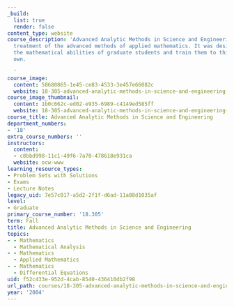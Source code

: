 ```yaml
---
_build:
  list: true
  render: false
content_type: website
course_description: 'Advanced Analytic Methods in Science and Engineering is a comprehensive
  treatment of the advanced methods of applied mathematics. It was designed to strengthen
  the mathematical abilities of graduate students and train them to think on their
  own.

  '
course_image:
  content: 58680865-1e45-ce83-4533-3e457e66082c
  website: 18-305-advanced-analytic-methods-in-science-and-engineering-fall-2004
course_image_thumbnail:
  content: 1b0c662c-ed02-e935-6989-c4149ed585ff
  website: 18-305-advanced-analytic-methods-in-science-and-engineering-fall-2004
course_title: Advanced Analytic Methods in Science and Engineering
department_numbers:
- '18'
extra_course_numbers: ''
instructors:
  content:
  - c8bbd998-11c1-49f6-7a70-478618e931ca
  website: ocw-www
learning_resource_types:
- Problem Sets with Solutions
- Exams
- Lecture Notes
legacy_uid: 7e57c017-a5d2-2f1f-d6ad-11a08d1035af
level:
- Graduate
primary_course_number: '18.305'
term: Fall
title: Advanced Analytic Methods in Science and Engineering
topics:
- - Mathematics
  - Mathematical Analysis
- - Mathematics
  - Applied Mathematics
- - Mathematics
  - Differential Equations
uid: f52c433e-952d-4cab-8540-436410db2f98
url_path: courses/18-305-advanced-analytic-methods-in-science-and-engineering-fall-2004
year: '2004'
---
```


